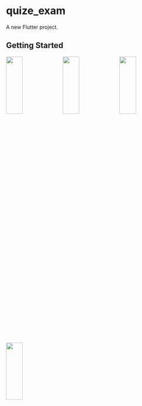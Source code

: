 # quize_exam

A new Flutter project.

## Getting Started
<p>
<img src="https://github.com/khushipatel0147/quize_exam/assets/119857263/709e55e8-3736-4c4c-b8cb-d1e2ce45a9d8" height="20%" width="30%" >
<img src="https://github.com/khushipatel0147/quize_exam/assets/119857263/b191b69d-4a89-4f2c-a066-d3828e1e7333" height="20%" width="30%" >
<img src="https://github.com/khushipatel0147/quize_exam/assets/119857263/e1a5f4a5-ee85-4761-a51d-7645f8d40afa" height="20%" width="30%" >
<img src="https://github.com/khushipatel0147/quize_exam/assets/119857263/1417317d-eaa1-43b4-bedc-af3ef044e125" height="20%" width="30%" >
</p>
